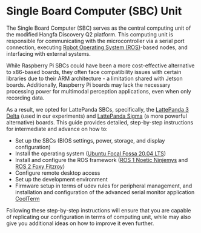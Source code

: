 # Single Board Computer (SBC) Unit

The Single Board Computer (SBC) serves as the central computing unit of the
modified Hangfa Discovery Q2 platform. This computing unit is responsible for
communicating with the microcontroller via a serial port connection, executing
[Robot Operating System (ROS)](https://ros.org/)-based nodes, and interfacing
with external systems.

While Raspberry Pi SBCs could have been a more cost-effective alternative to
x86-based boards, they often face compatibility issues with certain libraries
due to their ARM architecture - a limitation shared with Jetson boards.
Additionally, Raspberry Pi boards may lack the necessary processing power for
multimodal perception applications, even when only recording data.

As a result, we opted for LattePanda SBCs, specifically, the
[LattePanda 3 Delta](https://www.lattepanda.com/lattepanda-3-delta) (used in our
experiments) and
[LattePanda Sigma](https://www.lattepanda.com/lattepanda-sigma)
(a more powerful alternative) boards. This guide provides detailed, step-by-step
instructions for intermediate and advance  on how to:

- Set up the SBCs (BIOS settings, power, storage, and display configuration)
- Install the operating system
  ([Ubuntu Focal Fossa 20.04 LTS](https://releases.ubuntu.com/focal/))
- Install and configure the ROS framework
  ([ROS 1 Noetic Ninjemys](https://wiki.ros.org/noetic) and
  [ROS 2 Foxy Fitzroy](https://docs.ros.org/en/foxy/))
- Configure remote desktop access
- Set up the development environment
- Firmware setup in terms of udev rules for peripheral management, and
  installation and configuration of the advanced serial monitor application
  [CoolTerm](https://freeware.the-meiers.org/)

Following these step-by-step instructions will ensure that you are capable of
replicating our configuration in terms of computing unit, while may also give
you additional ideas on how to improve it even further.